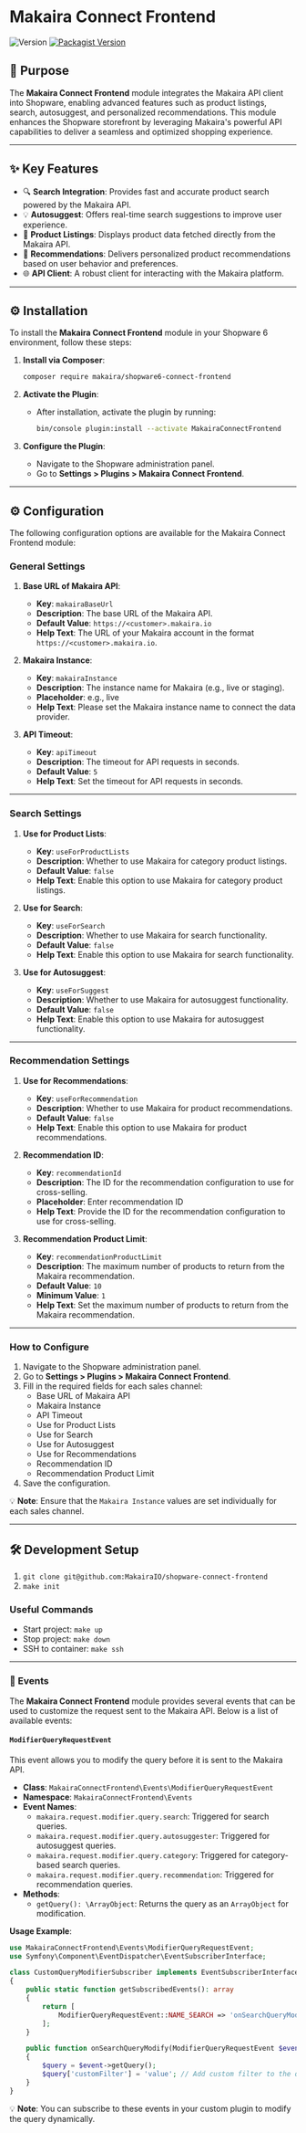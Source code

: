 # Makaira Connect Frontend

![Version](https://img.shields.io/github/v/tag/MakairaIO/shopware-connect-frontend?color=blue) [![Packagist Version](https://img.shields.io/packagist/v/makaira/shopware6-connect-frontend)](https://packagist.org/packages/makaira/shopware-connect-frontend)

## 🎯 Purpose

The **Makaira Connect Frontend** module integrates the Makaira API client into Shopware, enabling advanced features such as product listings, search, autosuggest, and personalized recommendations. This module enhances the Shopware storefront by leveraging Makaira's powerful API capabilities to deliver a seamless and optimized shopping experience.

---

## ✨ Key Features

- 🔍 **Search Integration**: Provides fast and accurate product search powered by the Makaira API.
- 💡 **Autosuggest**: Offers real-time search suggestions to improve user experience.
- 🛒 **Product Listings**: Displays product data fetched directly from the Makaira API.
- 🎯 **Recommendations**: Delivers personalized product recommendations based on user behavior and preferences.
- 🌐 **API Client**: A robust client for interacting with the Makaira platform.

---

## ⚙️ Installation

To install the **Makaira Connect Frontend** module in your Shopware 6 environment, follow these steps:

1. **Install via Composer**:

   ```bash
   composer require makaira/shopware6-connect-frontend
   ```

2. **Activate the Plugin**:
   - After installation, activate the plugin by running:
     ```bash
     bin/console plugin:install --activate MakairaConnectFrontend
     ```
3. **Configure the Plugin**:

   - Navigate to the Shopware administration panel.
   - Go to **Settings > Plugins > Makaira Connect Frontend**.

---

## ⚙️ Configuration

The following configuration options are available for the Makaira Connect Frontend module:

### General Settings

1. **Base URL of Makaira API**:

   - **Key**: `makairaBaseUrl`
   - **Description**: The base URL of the Makaira API.
   - **Default Value**: `https://<customer>.makaira.io`
   - **Help Text**: The URL of your Makaira account in the format `https://<customer>.makaira.io`.

2. **Makaira Instance**:

   - **Key**: `makairaInstance`
   - **Description**: The instance name for Makaira (e.g., live or staging).
   - **Placeholder**: e.g., live
   - **Help Text**: Please set the Makaira instance name to connect the data provider.

3. **API Timeout**:
   - **Key**: `apiTimeout`
   - **Description**: The timeout for API requests in seconds.
   - **Default Value**: `5`
   - **Help Text**: Set the timeout for API requests in seconds.

---

### Search Settings

1. **Use for Product Lists**:

   - **Key**: `useForProductLists`
   - **Description**: Whether to use Makaira for category product listings.
   - **Default Value**: `false`
   - **Help Text**: Enable this option to use Makaira for category product listings.

2. **Use for Search**:

   - **Key**: `useForSearch`
   - **Description**: Whether to use Makaira for search functionality.
   - **Default Value**: `false`
   - **Help Text**: Enable this option to use Makaira for search functionality.

3. **Use for Autosuggest**:
   - **Key**: `useForSuggest`
   - **Description**: Whether to use Makaira for autosuggest functionality.
   - **Default Value**: `false`
   - **Help Text**: Enable this option to use Makaira for autosuggest functionality.

---

### Recommendation Settings

1. **Use for Recommendations**:

   - **Key**: `useForRecommendation`
   - **Description**: Whether to use Makaira for product recommendations.
   - **Default Value**: `false`
   - **Help Text**: Enable this option to use Makaira for product recommendations.

2. **Recommendation ID**:

   - **Key**: `recommendationId`
   - **Description**: The ID for the recommendation configuration to use for cross-selling.
   - **Placeholder**: Enter recommendation ID
   - **Help Text**: Provide the ID for the recommendation configuration to use for cross-selling.

3. **Recommendation Product Limit**:
   - **Key**: `recommendationProductLimit`
   - **Description**: The maximum number of products to return from the Makaira recommendation.
   - **Default Value**: `10`
   - **Minimum Value**: `1`
   - **Help Text**: Set the maximum number of products to return from the Makaira recommendation.

---

### How to Configure

1. Navigate to the Shopware administration panel.
2. Go to **Settings > Plugins > Makaira Connect Frontend**.
3. Fill in the required fields for each sales channel:
   - Base URL of Makaira API
   - Makaira Instance
   - API Timeout
   - Use for Product Lists
   - Use for Search
   - Use for Autosuggest
   - Use for Recommendations
   - Recommendation ID
   - Recommendation Product Limit
4. Save the configuration.

💡 **Note**: Ensure that the `Makaira Instance` values are set individually for each sales channel.

---

## 🛠️ Development Setup

1. `git clone git@github.com:MakairaIO/shopware-connect-frontend`
2. `make init`

### Useful Commands

- Start project: `make up`
- Stop project: `make down`
- SSH to container: `make ssh`

---

### 📢 Events

The **Makaira Connect Frontend** module provides several events that can be used to customize the request sent to the Makaira API. Below is a list of available events:

#### `ModifierQueryRequestEvent`

This event allows you to modify the query before it is sent to the Makaira API.

- **Class**: `MakairaConnectFrontend\Events\ModifierQueryRequestEvent`
- **Namespace**: `MakairaConnectFrontend\Events`
- **Event Names**:
  - `makaira.request.modifier.query.search`: Triggered for search queries.
  - `makaira.request.modifier.query.autosuggester`: Triggered for autosuggest queries.
  - `makaira.request.modifier.query.category`: Triggered for category-based search queries.
  - `makaira.request.modifier.query.recommendation`: Triggered for recommendation queries.
- **Methods**:
  - `getQuery(): \ArrayObject`: Returns the query as an `ArrayObject` for modification.

**Usage Example**:

```php
use MakairaConnectFrontend\Events\ModifierQueryRequestEvent;
use Symfony\Component\EventDispatcher\EventSubscriberInterface;

class CustomQueryModifierSubscriber implements EventSubscriberInterface
{
    public static function getSubscribedEvents(): array
    {
        return [
            ModifierQueryRequestEvent::NAME_SEARCH => 'onSearchQueryModify',
        ];
    }

    public function onSearchQueryModify(ModifierQueryRequestEvent $event): void
    {
        $query = $event->getQuery();
        $query['customFilter'] = 'value'; // Add custom filter to the query
    }
}
```

💡 **Note**: You can subscribe to these events in your custom plugin to modify the query dynamically.
